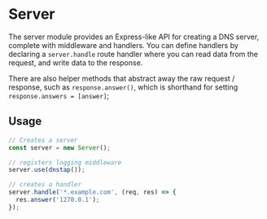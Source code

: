 # Server

The server module provides an Express-like API for creating a DNS server,
complete with middleware and handlers. You can define handlers by
declaring a `server.handle` route handler where you can read data from the request, and write data to the response.

There are also helper methods that abstract away the raw request / response, such as `response.answer()`, which is shorthand for setting `response.answers = [answer]`;

## Usage

```ts
// Creates a server
const server = new Server();

// registers logging middleware
server.use(dnstap());

// creates a handler
server.handle('*.example.com', (req, res) => {
  res.answer('1270.0.1');
});
```
